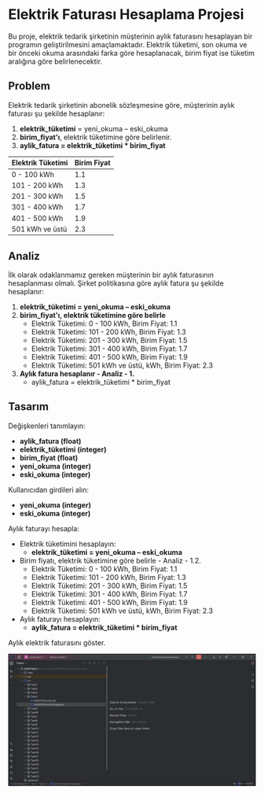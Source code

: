 # Elektrik Faturası Hesaplama Projesi

Bu proje, elektrik tedarik şirketinin müşterinin aylık faturasını hesaplayan bir programın geliştirilmesini amaçlamaktadır. Elektrik tüketimi, son okuma ve bir önceki okuma arasındaki farka göre hesaplanacak, birim fiyat ise tüketim aralığına göre belirlenecektir.

## Problem

Elektrik tedarik şirketinin abonelik sözleşmesine göre, müşterinin aylık faturası şu şekilde hesaplanır:

1. **elektrik\_tüketimi** = yeni\_okuma – eski\_okuma
2. **birim\_fiyat'ı**, elektrik tüketimine göre belirlenir.
3. **aylik_fatura = elektrik_tüketimi * birim_fiyat**

| Elektrik Tüketimi | Birim Fiyat |
|-------------------|-------------|
| 0 - 100 kWh       | 1.1         |
| 101 - 200 kWh     | 1.3         |
| 201 - 300 kWh     | 1.5         |
| 301 - 400 kWh     | 1.7         |
| 401 - 500 kWh     | 1.9         |
| 501 kWh ve üstü   | 2.3         |

## Analiz

İlk olarak odaklanmamız gereken müşterinin bir aylık faturasının hesaplanması olmalı. Şirket politikasına göre aylık fatura şu şekilde hesaplanır:

1. **elektrik_tüketimi = yeni_okuma – eski_okuma**
2. **birim_fiyat'ı, elektrik tüketimine göre belirle**
    - Elektrik Tüketimi: 0 - 100 kWh, Birim Fiyat: 1.1
    - Elektrik Tüketimi: 101 - 200 kWh, Birim Fiyat: 1.3
    - Elektrik Tüketimi: 201 - 300 kWh, Birim Fiyat: 1.5
    - Elektrik Tüketimi: 301 - 400 kWh, Birim Fiyat: 1.7
    - Elektrik Tüketimi: 401 - 500 kWh, Birim Fiyat: 1.9
    - Elektrik Tüketimi: 501 kWh ve üstü, kWh, Birim Fiyat: 2.3
3. **Aylık fatura hesaplanır - Analiz - 1.**
    - aylik_fatura = elektrik_tüketimi * birim_fiyat

## Tasarım

Değişkenleri tanımlayın:
- **aylik_fatura (float)**
- **elektrik_tüketimi (integer)**
- **birim_fiyat (float)**
- **yeni_okuma (integer)**
- **eski_okuma (integer)**

Kullanıcıdan girdileri alın:
- **yeni_okuma (integer)**
- **eski_okuma (integer)**

Aylık faturayı hesapla:
- Elektrik tüketimini hesaplayın:
    - **elektrik_tüketimi = yeni_okuma – eski_okuma**
- Birim fiyatı, elektrik tüketimine göre belirle - Analiz - 1.2.
    - Elektrik Tüketimi: 0 - 100 kWh, Birim Fiyat: 1.1
    - Elektrik Tüketimi: 101 - 200 kWh, Birim Fiyat: 1.3
    - Elektrik Tüketimi: 201 - 300 kWh, Birim Fiyat: 1.5
    - Elektrik Tüketimi: 301 - 400 kWh, Birim Fiyat: 1.7
    - Elektrik Tüketimi: 401 - 500 kWh, Birim Fiyat: 1.9
    - Elektrik Tüketimi: 501 kWh ve üstü, kWh, Birim Fiyat: 2.3
- Aylık faturayı hesaplayın:
    - **aylik_fatura = elektrik_tüketimi * birim_fiyat**

Aylık elektrik faturasını göster.

![ElektrikFatura.gif](ElektrikFatura.gif)